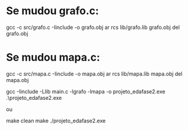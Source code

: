 # Se mudou grafo.c:
gcc -c src/grafo.c -Iinclude -o grafo.obj
ar rcs lib/grafo.lib grafo.obj
del grafo.obj

# Se mudou mapa.c:
gcc -c src/mapa.c -Iinclude -o mapa.obj
ar rcs lib/mapa.lib mapa.obj
del mapa.obj


gcc -Iinclude -Llib main.c -lgrafo -lmapa -o projeto_edafase2.exe
.\projeto_edafase2.exe

ou

make clean
make
./projeto_edafase2.exe